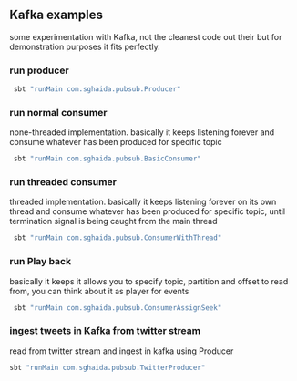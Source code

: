 ## Kafka examples
some experimentation with Kafka, not the cleanest code out their but for demonstration purposes it fits perfectly.

### run producer
```bash
 sbt "runMain com.sghaida.pubsub.Producer"
```

### run normal consumer
none-threaded implementation. basically it keeps listening forever and consume whatever has been produced for specific topic

```bash
 sbt "runMain com.sghaida.pubsub.BasicConsumer"
```

### run threaded consumer
threaded implementation. basically it keeps listening forever on its own thread and consume whatever has been produced for specific topic,
until termination signal is being caught from the main thread

```bash
 sbt "runMain com.sghaida.pubsub.ConsumerWithThread"
```

### run Play back
basically it keeps it allows you to specify topic, partition and offset to read from, you can think about it as player for events

```bash
 sbt "runMain com.sghaida.pubsub.ConsumerAssignSeek"
```

### ingest tweets in Kafka from twitter stream
read from twitter stream and ingest in kafka using Producer
```bash
sbt "runMain com.sghaida.pubsub.TwitterProducer"
```